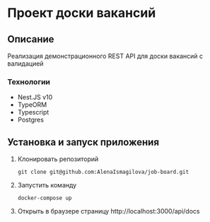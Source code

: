 # Проект доски вакансий

## Описание

Реализация демонстрационного REST API для доски вакансий с валидацией

### Технологии

- Nest.JS v10
- TypeORM
- Typescript
- Postgres

## Установка и запуск приложения

1. Клонировать репозиторий

   ```shell
   git clone git@github.com:AlenaIsmagilova/job-board.git
   ```

2. Запустить команду

   ```shell
   docker-compose up
   ```

3. Открыть в браузере страницу http://localhost:3000/api/docs
